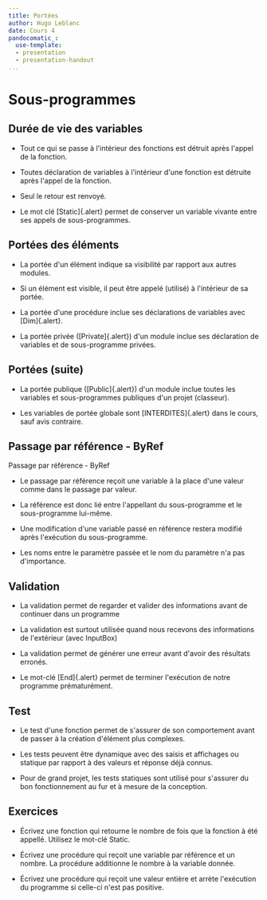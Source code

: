 ```yaml
---
title: Portées
author: Hugo Leblanc
date: Cours 4
pandocomatic_:
  use-template: 
  - presentation
  - presentation-handout
...
```


Sous-programmes
===============

Durée de vie des variables
--------------------------

-   Tout ce qui se passe à l'intérieur des fonctions est détruit après
    l'appel de la fonction.

-   Toutes déclaration de variables à l'intérieur d'une fonction est
    détruite après l'appel de la fonction.

-   Seul le retour est renvoyé.

-   Le mot clé [Static]{.alert} permet de conserver un variable vivante
    entre ses appels de sous-programmes.

Portées des éléments
--------------------

-   La portée d'un élément indique sa visibilité par rapport aux autres
    modules.

-   Si un élément est visible, il peut être appelé (utilisé) à
    l'intérieur de sa portée.

-   La portée d'une procédure inclue ses déclarations de variables avec
    [Dim]{.alert}.

-   La portée privée ([Private]{.alert}) d'un module inclue ses
    déclaration de variables et de sous-programme privées.

Portées (suite)
-----------------------

-   La portée publique ([Public]{.alert}) d'un module inclue toutes les
    variables et sous-programmes publiques d'un projet (classeur).

-   Les variables de portée globale sont [INTERDITES]{.alert} dans le
    cours, sauf avis contraire.

Passage par référence - ByRef
-----------------------------

Passage par référence - ByRef

-   Le passage par référence reçoit une variable à la place d'une valeur
    comme dans le passage par valeur.

-   La référence est donc lié entre l'appellant du sous-programme et le
    sous-programme lui-même.

-   Une modification d'une variable passé en référence restera modifié
    après l'exécution du sous-programme.

-   Les noms entre le paramètre passée et le nom du paramètre n'a pas
    d'importance.

Validation
----------

-   La validation permet de regarder et valider des informations avant
    de continuer dans un programme

-   La validation est surtout utilisée quand nous recevons des
    informations de l'extérieur (avec InputBox)

-   La validation permet de générer une erreur avant d'avoir des
    résultats erronés.

-   Le mot-clé [End]{.alert} permet de terminer l'exécution de notre
    programme prématurément.

Test
----

-   Le test d'une fonction permet de s'assurer de son comportement avant
    de passer à la création d'élément plus complexes.

-   Les tests peuvent être dynamique avec des saisis et affichages ou
    statique par rapport à des valeurs et réponse déjà connus.

-   Pour de grand projet, les tests statiques sont utilisé pour
    s'assurer du bon fonctionnement au fur et à mesure de la conception.

Exercices
-----------

-   Écrivez une fonction qui retourne le nombre de fois que la fonction
    à été appellé. Utilisez le mot-clé Static.

-   Écrivez une procédure qui reçoit une variable par référence et un
    nombre. La procédure additionne le nombre à la variable donnée.

-   Écrivez une procédure qui reçoit une valeur entière et arrète
    l'exécution du programme si celle-ci n'est pas positive.
